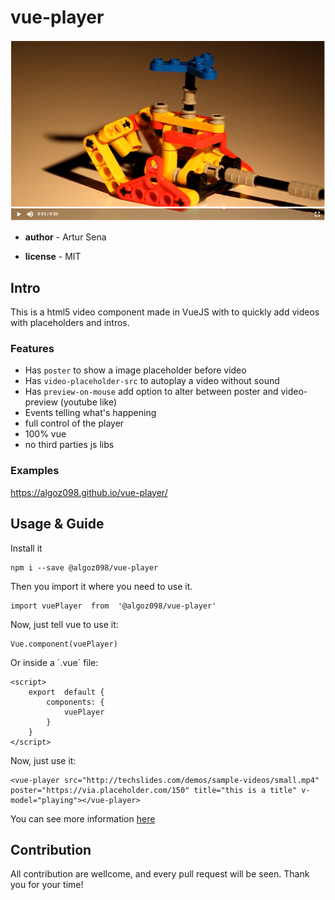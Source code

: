 
# vue-player

![](ss.png)

 -  **author** - Artur Sena

-  **license** - MIT

  

## Intro

This is a html5 video component made in VueJS with to quickly add videos with placeholders and intros.

### Features
- Has `poster` to show a image placeholder before video
- Has `video-placeholder-src` to autoplay a video without sound
- Has `preview-on-mouse` add option to alter between poster and video-preview (youtube like)
- Events telling what's happening
- full control of the player
- 100% vue
- no third parties js libs
  
### Examples
https://algoz098.github.io/vue-player/

## Usage & Guide

Install it
```
npm i --save @algoz098/vue-player
```

Then you import it where you need to use it.
```
import vuePlayer  from  '@algoz098/vue-player'
```
Now, just tell vue to use it:
```
Vue.component(vuePlayer)
```
Or inside a ´.vue´ file:
```
<script>
	export  default {
		components: {
			vuePlayer
		}
	}
</script>
```
Now, just use it:
```
<vue-player src="http://techslides.com/demos/sample-videos/small.mp4" poster="https://via.placeholder.com/150" title="this is a title" v-model="playing"></vue-player>
```
  You can see more information [here](https://github.com/algoz098/vue-player/blob/master/PLAYER.md)
  

## Contribution
All contribution are wellcome, and every pull request will be seen. Thank you for your time!